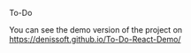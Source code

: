 To-Do

You can see the demo version of the project on https://denissoft.github.io/To-Do-React-Demo/
